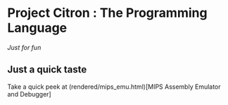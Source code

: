 # Project Citron : The Programming Language
_Just for fun_

## Just a quick taste
Take a quick peek at (rendered/mips_emu.html)[MIPS Assembly Emulator and Debugger]
